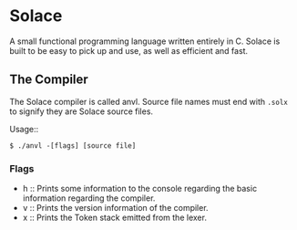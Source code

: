 # Solace

A small functional programming language written entirely in C.
Solace is built to be easy to pick up and use, as well as 
efficient and fast.

## The Compiler

The Solace compiler is called anvl.
Source file names must end with `.solx` to signify they are Solace
source files.

Usage::
```
$ ./anvl -[flags] [source file]
```

### Flags

- h :: Prints some information to the console regarding the basic
    information regarding the compiler.
- v :: Prints the version information of the compiler.
- x :: Prints the Token stack emitted from the lexer.
